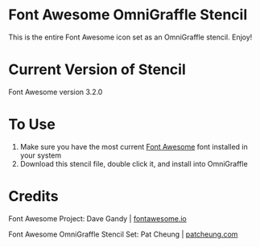Font Awesome OmniGraffle Stencil
================================


This is the entire Font Awesome icon set as an OmniGraffle stencil. Enjoy!


Current Version of Stencil
==========================


Font Awesome version 3.2.0


To Use
======


1. Make sure you have the most current <a href="http://fontawesome.io">Font Awesome</a> font installed in your system
2. Download this stencil file, double click it, and install into OmniGraffle


Credits
=======


Font Awesome Project: Dave Gandy | <a href="http://fontawesome.io">fontawesome.io</a>

Font Awesome OmniGraffle Stencil Set: Pat Cheung | <a href="http://patcheung.com">patcheung.com</a>
